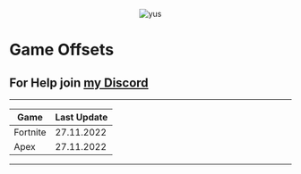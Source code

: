 <p align="center"> <img src="https://komarev.com/ghpvc/?username=rico-dev" alt="yus" /> </p>

# Game Offsets

For Help join [my Discord](https://discord.gg/6sXvE54MBt)
---

---
|       Game       |  Last Update |
| ---------------- | -------------|
| Fortnite         |  27.11.2022  |       
| Apex             |  27.11.2022  |
--- 